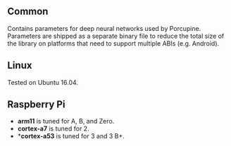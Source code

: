 ## Common

Contains parameters for deep neural networks used by Porcupine. Parameters are shipped as a separate binary file to
reduce the total size of the library on platforms that need to support multiple ABIs (e.g. Android).


## Linux

Tested on Ubuntu 16.04.

## Raspberry Pi

* **arm11** is tuned for A, B, and Zero.
* **cortex-a7** is tuned for 2.
* ***cortex-a53** is tuned for 3 and 3 B+.
